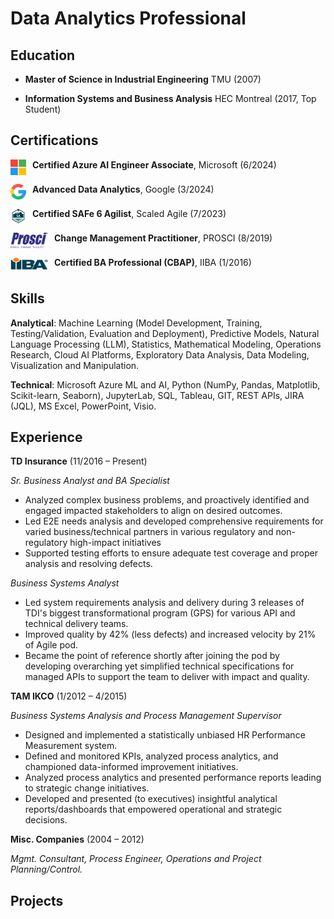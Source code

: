 # Data Analytics Professional

## Education
- **Master of Science in Industrial Engineering**
TMU (2007)

- **Information Systems and Business Analysis**
HEC Montreal (2017, Top Student)

## Certifications
<img align="left" width="25" height="25" src="assets/img/Microsoft-Logo.png" style="margin-right: 10px;"> **Certified Azure AI Engineer Associate**, Microsoft (6/2024)
<br clear="left"/>

<img align="left" width="25" height="25" src="assets/img/Google-Logo.png" style="margin-right: 10px;"> **Advanced Data Analytics**, Google (3/2024)
<br clear="left"/>

<img align="left" width="25" height="25" src="assets/img/SAFe-Badge.png" style="margin-right: 10px;"> **Certified SAFe 6 Agilist**, Scaled Agile (7/2023)
<br clear="left"/>

<img align="left"  width="60" height="25" src="assets/img/Prosci-Logo.png" style="margin-right: 10px;"> **Change Management Practitioner**, PROSCI (8/2019)
<br clear="left"/>

<img align="left"  width="60" height="25" src="assets/img/IIBA-Logo.png" style="margin-right: 10px;"> **Certified BA Professional (CBAP)**, IIBA (1/2016)
<br clear="left"/>

## Skills
**Analytical**: Machine Learning (Model Development, Training, Testing/Validation, Evaluation and Deployment), Predictive Models, Natural Language Processing (LLM), Statistics, Mathematical Modeling, Operations Research, Cloud AI Platforms, Exploratory Data Analysis, Data Modeling, Visualization and Manipulation.

**Technical**: Microsoft Azure ML and AI, Python (NumPy, Pandas, Matplotlib, Scikit-learn, Seaborn), JupyterLab, SQL, Tableau, GIT, REST APIs, JIRA (JQL), MS Excel, PowerPoint, Visio.

## Experience
**TD Insurance** (11/2016 – Present)

*Sr. Business Analyst and BA Specialist*
- Analyzed complex business problems, and proactively identified and engaged impacted stakeholders to align on desired outcomes.
- Led E2E needs analysis and developed comprehensive requirements for varied business/technical partners in various regulatory and non-regulatory high-impact initiatives
- Supported testing efforts to ensure adequate test coverage and proper analysis and resolving defects.

*Business Systems Analyst*
- Led system requirements analysis and delivery during 3 releases of TDI's biggest transformational program (GPS) for various API and technical delivery teams.
- Improved quality by 42% (less defects) and increased velocity by 21% of Agile pod.
- Became the point of reference shortly after joining the pod by developing overarching yet simplified technical specifications for managed APIs to support the team to deliver with impact and quality.

**TAM IKCO** (1/2012 – 4/2015)

*Business Systems Analysis and Process Management Supervisor*
- Designed and implemented a statistically unbiased HR Performance Measurement system.
- Defined and monitored KPIs, analyzed process analytics, and championed data-informed improvement initiatives.
- Analyzed process analytics and presented performance reports leading to strategic change initiatives.
- Developed and presented (to executives) insightful analytical reports/dashboards that empowered operational and strategic decisions.

**Misc. Companies** (2004 – 2012)

*Mgmt. Consultant, Process Engineer, Operations and Project Planning/Control.*

## Projects

